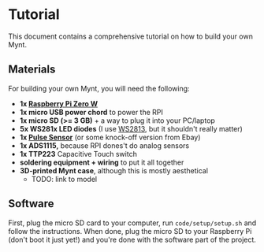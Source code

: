 # Tutorial
This document contains a comprehensive tutorial on how to build your own Mynt.

## Materials
For building your own Mynt, you will need the following:
- **1x [Raspberry Pi Zero W](https://www.raspberrypi.org/pi-zero-w/)**
- **1x micro USB power chord** to power the RPI
- **1x micro SD (>= 3 GB)** + a way to plug it into your PC/laptop
- **5x WS281x LED diodes** (I use [WS2813](http://www.addressable-led.com/Products/WS2813-LED-Chip.html), but it shouldn't really matter)
- **1x [Pulse Sensor](https://pulsesensor.com/)** (or some knock-off version from Ebay)
- **1x ADS1115,** because RPI dones't do analog sensors
- **1x TTP223** Capacitive Touch switch
- **soldering equipment + wiring** to put it all together
- **3D-printed Mynt case**, although this is mostly aesthetical
	- TODO: link to model

## Software
First, plug the micro SD card to your computer, run `code/setup/setup.sh` and follow the instructions. When done, plug the micro SD to your Raspberry Pi (don't boot it just yet!) and you're done with the software part of the project.
